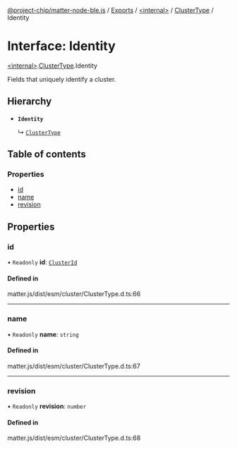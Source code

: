 [@project-chip/matter-node-ble.js](../README.md) / [Exports](../modules.md) / [\<internal\>](../modules/internal_.md) / [ClusterType](../modules/internal_.ClusterType.md) / Identity

# Interface: Identity

[\<internal\>](../modules/internal_.md).[ClusterType](../modules/internal_.ClusterType.md).Identity

Fields that uniquely identify a cluster.

## Hierarchy

- **`Identity`**

  ↳ [`ClusterType`](internal_.ClusterType-1.md)

## Table of contents

### Properties

- [id](internal_.ClusterType.Identity.md#id)
- [name](internal_.ClusterType.Identity.md#name)
- [revision](internal_.ClusterType.Identity.md#revision)

## Properties

### id

• `Readonly` **id**: [`ClusterId`](../modules/internal_.md#clusterid)

#### Defined in

matter.js/dist/esm/cluster/ClusterType.d.ts:66

___

### name

• `Readonly` **name**: `string`

#### Defined in

matter.js/dist/esm/cluster/ClusterType.d.ts:67

___

### revision

• `Readonly` **revision**: `number`

#### Defined in

matter.js/dist/esm/cluster/ClusterType.d.ts:68
